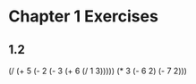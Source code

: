 Chapter 1 Exercises
===================

1.2
---

(/ (+ 5 (- 2 (- 3 (+ 6 (/ 1 3))))) (* 3 (- 6 2) (- 7 2)))